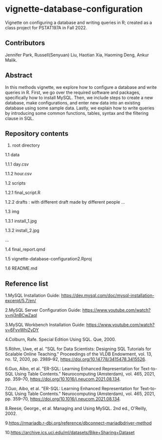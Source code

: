 # vignette-database-configuration
Vignette on configuring a database and writing queries in R; created as a class project for PSTAT197A in Fall 2022.
    
## Contributors
Jennifer Park, Russell(Senyuan) Liu, Haotian Xia, Haoming Deng, Ankur Malik.

## Abstract
In this methods vignette, we explore how to configure a database and write queries in R. First, we go over the required software and packages, specifically how to install MySQL. Then, we include steps to create a new database, make configurations, and enter new data into an existing database using some sample data. Lastly, we explain how to write queries by introducing some common functions, tables, syntax and the filtering clause in SQL.

## Repository contents
1. root directory

1.1 data

1.1.1 day.csv

1.1.2 hour.csv

1.2 scripts

1.2.1 final_script.R

1.2.2 drafts : with different draft made by different people ...

1.3 img

1.3.1 install_1.jpg
 
1.3.2 install_2.jpg

...

1.4 final_report.qmd

1.5 vignette-database-configuration2.Rproj

1.6 README.md


## Reference list
1.MySQL Installation Guide: https://dev.mysql.com/doc/mysql-installation-excerpt/5.7/en/

2.MySQL Server Configuration Guide: https://www.youtube.com/watch?v=nj3nBCwZaqI

3.MySQL Workbench Installation Guide: https://www.youtube.com/watch?v=6FvvWhiZyDY

4.Colburn, Rafe. Special Edition Using SQL. Que, 2000.

5.Röhm, Uwe, et al. "SQL for Data Scientists: Designing SQL Tutorials for Scalable Online Teaching." Proceedings of the VLDB Endowment, vol. 13, no. 12, 2020, pp. 2989–92, https://doi.org/10.14778/3415478.3415526.

6.Guo, Aibo, et al. "ER-SQL: Learning Enhanced Representation for Text-to-SQL Using Table Contents." Neurocomputing (Amsterdam), vol. 465, 2021, pp. 359–70, https://doi.org/10.1016/j.neucom.2021.08.134.

7.Guo, Aibo, et al. "ER-SQL: Learning Enhanced Representation for Text-to-SQL Using Table Contents." Neurocomputing (Amsterdam), vol. 465, 2021, pp. 359–70, https://doi.org/10.1016/j.neucom.2021.08.134.

8.Reese, George., et al. Managing and Using MySQL. 2nd ed., O'Reilly, 2002.

9.https://rmariadb.r-dbi.org/reference/dbconnect-mariadbdriver-method

10.https://archive.ics.uci.edu/ml/datasets/Bike+Sharing+Dataset

